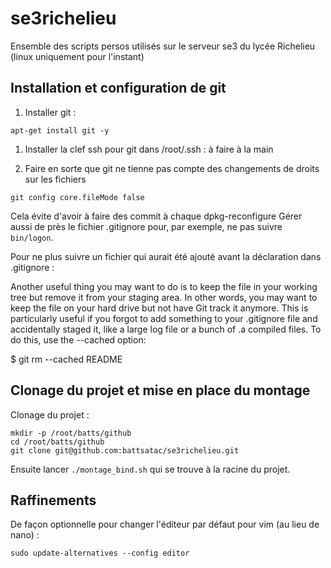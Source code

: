 # se3richelieu
Ensemble des scripts persos utilisés sur le serveur se3 du lycée Richelieu (linux uniquement pour l'instant)


## Installation et configuration de git

1. Installer git :
```
apt-get install git -y
```

1. Installer la clef ssh pour git dans /root/.ssh : à faire à la main


1. Faire en sorte que git ne tienne pas compte des changements de droits sur les fichiers
```
git config core.fileMode false
```
Cela évite d'avoir à faire des commit à chaque dpkg-reconfigure
Gérer aussi de près le fichier .gitignore pour, par exemple, ne pas suivre `bin/logon`.

Pour ne plus suivre un fichier qui aurait été ajouté avant la déclaration dans .gitignore : 
>>>
Another useful thing you may want to do is to keep the file in your working tree but remove it from your staging area. In other words, you may want to keep the file on your hard drive but not have Git track it anymore. This is particularly useful if you forgot to add something to your .gitignore file and accidentally staged it, like a large log file or a bunch of .a compiled files. To do this, use the --cached option:

$ git rm --cached README
>>>


## Clonage du projet et mise en place du montage

Clonage du projet :
```
mkdir -p /root/batts/github
cd /root/batts/github
git clone git@github.com:battsatac/se3richelieu.git
```

Ensuite lancer `./montage_bind.sh` qui se trouve à la racine du projet.


## Raffinements

De façon optionnelle pour changer l'éditeur par défaut pour vim (au lieu de nano) :
```
sudo update-alternatives --config editor
```
